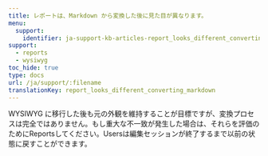 ```yaml
---
title: レポートは、Markdown から変換した後に見た目が異なります。
menu:
  support:
    identifier: ja-support-kb-articles-report_looks_different_converting_markdown
support:
  - reports
  - wysiwyg
toc_hide: true
type: docs
url: /ja/support/:filename
translationKey: report_looks_different_converting_markdown
---
```

WYSIWYG に移行した後も元の外観を維持することが目標ですが、変換プロセスは完全ではありません。もし重大な不一致が発生した場合は、それらを評価のためにReportsしてください。Usersは編集セッションが終了するまで以前の状態に戻すことができます。